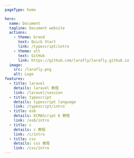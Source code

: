 ```yaml
---
pageType: home

hero:
  name: Document
  tagline: Document website
  actions:
    - theme: brand
      text: Quick Start
      link: /typescript/intro
    - theme: alt
      text: GitHub
      link: https://github.com/larafly/larafly.github.io
  image:
    src: /larafly.png
    alt: Logo
features:
  - title: laravel
    details: laravel 教程
    link: /laravel/session
  - title: typescript
    details: typescript language
    link: /typescript/intro
  - title: es6
    details: ECMAScript 6 教程
    link: /es6/intro
  - title: c
    details: c 教程
    link: /c/intro
  - title: css
    details: css 教程
    link: /css/intro
---
```

